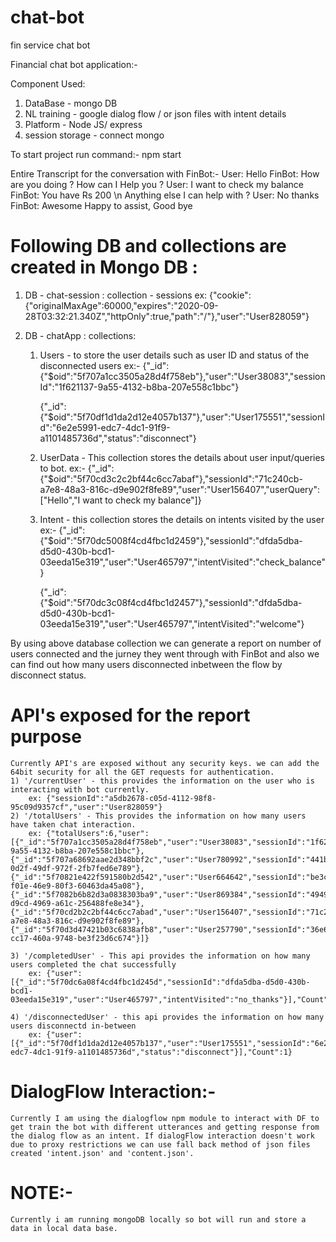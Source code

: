 # chat-bot
fin service chat bot

Financial chat bot application:-

Component Used:
1) DataBase - mongo DB
2) NL training - google dialog flow / or json files with intent details
3) Platform - Node JS/ express
4) session storage - connect mongo

To start project run command:- npm start

Entire Transcript for the conversation with FinBot:-
User: Hello
FinBot: How are you doing ?  How can I Help you ?
User: I want to check my balance
FinBot: You have Rs 200 \n Anything else I can help with ?
User: No thanks
FinBot: Awesome Happy to assist, Good bye

# Following DB and collections are created in Mongo DB :

1) DB - chat-session :
   collection - sessions
   ex: {"cookie":{"originalMaxAge":60000,"expires":"2020-09-28T03:32:21.340Z","httpOnly":true,"path":"/"},"user":"User828059"}

2) DB - chatApp :
    collections:
    1) Users - to store the user details such as user ID and status of the disconnected users
        ex:- {"_id":{"$oid":"5f707a1cc3505a28d4f758eb"},"user":"User38083","sessionId":"1f621137-9a55-4132-b8ba-207e558c1bbc"}

        {"_id":{"$oid":"5f70df1d1da2d12e4057b137"},"user":"User175551","sessionId":"6e2e5991-edc7-4dc1-91f9-a1101485736d","status":"disconnect"}

    2) UserData - This collection stores the details about user input/queries to bot.
        ex:- {"_id":{"$oid":"5f70cd3c2c2bf44c6cc7abaf"},"sessionId":"71c240cb-a7e8-48a3-816c-d9e902f8fe89","user":"User156407","userQuery":["Hello","I want to check my balance"]}

    3) Intent - this collection stores the details on intents visited by the user
        ex:- {"_id":{"$oid":"5f70dc5008f4cd4fbc1d2459"},"sessionId":"dfda5dba-d5d0-430b-bcd1-03eeda15e319","user":"User465797","intentVisited":"check_balance"}

        {"_id":{"$oid":"5f70dc3c08f4cd4fbc1d2457"},"sessionId":"dfda5dba-d5d0-430b-bcd1-03eeda15e319","user":"User465797","intentVisited":"welcome"}

By using above database collection we can generate a report on number of users connected and the jurney they went through with FinBot and also we can find out how many users disconnected inbetween the flow by disconnect status.

# API's exposed for the report purpose
    Currently API's are exposed without any security keys. we can add the 64bit security for all the GET requests for authentication.
    1) '/currentUser' - this provides the information on the user who is interacting with bot currently.
        ex: {"sessionId":"a5db2678-c05d-4112-98f8-95c09d9357cf","user":"User828059"}
    2) '/totalUsers' - This provides the information on how many users have taken chat interaction.
        ex: {"totalUsers":6,"user":[{"_id":"5f707a1cc3505a28d4f758eb","user":"User38083","sessionId":"1f621137-9a55-4132-b8ba-207e558c1bbc"},{"_id":"5f707a68692aae2d348bbf2c","user":"User780992","sessionId":"441b1c12-0d2f-49df-972f-2fb7fed6e789"},{"_id":"5f70821e422f591580b2d542","user":"User664642","sessionId":"be3c1da1-f01e-46e9-80f3-60463da45a08"},{"_id":"5f7082b6b82d3a0838303ba9","user":"User869384","sessionId":"49497a7e-d9cd-4969-a61c-256488fe8e34"},{"_id":"5f70cd2b2c2bf44c6cc7abad","user":"User156407","sessionId":"71c240cb-a7e8-48a3-816c-d9e902f8fe89"},{"_id":"5f70d3d47421b03c6838afb8","user":"User257790","sessionId":"36e6e007-cc17-460a-9748-be3f23d6c674"}]}

    3) '/completedUser' - This api provides the information on how many users completed the chat successfully
        ex: {"user":[{"_id":"5f70dc6a08f4cd4fbc1d245d","sessionId":"dfda5dba-d5d0-430b-bcd1-03eeda15e319","user":"User465797","intentVisited":"no_thanks"}],"Count":1}

    4) '/disconnectedUser' - this api provides the information on how many users disconnectd in-between
        ex: {"user":[{"_id":"5f70df1d1da2d12e4057b137","user":"User175551","sessionId":"6e2e5991-edc7-4dc1-91f9-a1101485736d","status":"disconnect"}],"Count":1}

# DialogFlow Interaction:-
    Currently I am using the dialogflow npm module to interact with DF to get train the bot with different utterances and getting response from the dialog flow as an intent. If dialogFlow interaction doesn't work due to proxy restrictions we can use fall back method of json files created 'intent.json' and 'content.json'.

# NOTE:- 
    Currently i am running mongoDB locally so bot will run and store a data in local data base.